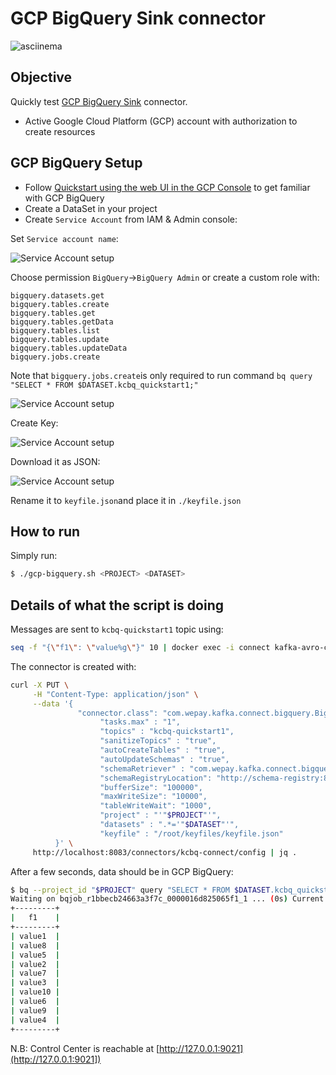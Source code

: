 # GCP BigQuery Sink connector

![asciinema](https://github.com/vdesabou/gifs/blob/master/connect/connect-gcp-bigquery-sink/asciinema.gif?raw=true)

## Objective

Quickly test [GCP BigQuery Sink](https://docs.confluent.io/current/connect/kafka-connect-bigquery/index.html#kconnect-long-gcp-bigquery-sink-connector) connector.

* Active Google Cloud Platform (GCP) account with authorization to create resources

## GCP BigQuery Setup

* Follow [Quickstart using the web UI in the GCP Console](https://cloud.google.com/bigquery/docs/quickstarts/quickstart-web-ui) to get familiar with GCP BigQuery
* Create a DataSet in your project
* Create `Service Account` from IAM & Admin console:

Set `Service account name`:

![Service Account setup](Screenshot1.png)


Choose permission `BigQuery`->`BigQuery Admin` or create a custom role with:

```
bigquery.datasets.get
bigquery.tables.create
bigquery.tables.get
bigquery.tables.getData
bigquery.tables.list
bigquery.tables.update
bigquery.tables.updateData
bigquery.jobs.create
```

Note that `bigquery.jobs.create`is only required to run command `bq query "SELECT * FROM $DATASET.kcbq_quickstart1;"`

![Service Account setup](Screenshot2.png)

Create Key:

![Service Account setup](Screenshot3.png)

Download it as JSON:

![Service Account setup](Screenshot4.png)

Rename it to `keyfile.json`and place it in `./keyfile.json`


## How to run

Simply run:

```bash
$ ./gcp-bigquery.sh <PROJECT> <DATASET>
```

## Details of what the script is doing

Messages are sent to `kcbq-quickstart1` topic using:

```bash
seq -f "{\"f1\": \"value%g\"}" 10 | docker exec -i connect kafka-avro-console-producer --broker-list broker:9092 --property schema.registry.url=http://schema-registry:8081 --topic kcbq-quickstart1 --property value.schema='{"type":"record","name":"myrecord","fields":[{"name":"f1","type":"string"}]}'
```

The connector is created with:

```bash
curl -X PUT \
     -H "Content-Type: application/json" \
     --data '{
               "connector.class": "com.wepay.kafka.connect.bigquery.BigQuerySinkConnector",
                    "tasks.max" : "1",
                    "topics" : "kcbq-quickstart1",
                    "sanitizeTopics" : "true",
                    "autoCreateTables" : "true",
                    "autoUpdateSchemas" : "true",
                    "schemaRetriever" : "com.wepay.kafka.connect.bigquery.schemaregistry.schemaretriever.SchemaRegistrySchemaRetriever",
                    "schemaRegistryLocation": "http://schema-registry:8081",
                    "bufferSize": "100000",
                    "maxWriteSize": "10000",
                    "tableWriteWait": "1000",
                    "project" : "'"$PROJECT"'",
                    "datasets" : ".*='"$DATASET"'",
                    "keyfile" : "/root/keyfiles/keyfile.json"
          }' \
     http://localhost:8083/connectors/kcbq-connect/config | jq .
```



After a few seconds, data should be in GCP BigQuery:

```bash
$ bq --project_id "$PROJECT" query "SELECT * FROM $DATASET.kcbq_quickstart1;"
Waiting on bqjob_r1bbecb24663a3f7c_0000016d825065f1_1 ... (0s) Current status: DONE
+---------+
|   f1    |
+---------+
| value1  |
| value8  |
| value5  |
| value2  |
| value7  |
| value3  |
| value10 |
| value6  |
| value9  |
| value4  |
+---------+
```

N.B: Control Center is reachable at [http://127.0.0.1:9021](http://127.0.0.1:9021])
